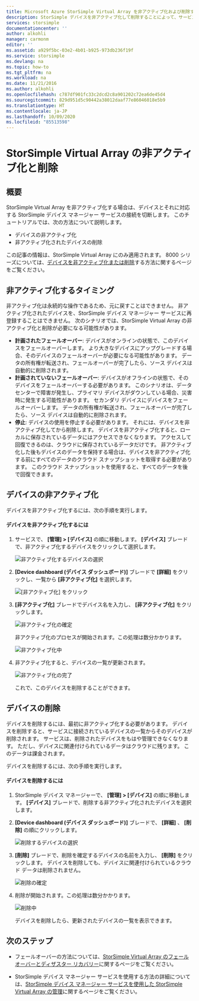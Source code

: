 ```yaml
---
title: Microsoft Azure StorSimple Virtual Array を非アクティブ化および削除する | Microsoft Docs
description: StorSimple デバイスを非アクティブ化して削除することによって、サービスからこれを削除する方法について説明します。
services: storsimple
documentationcenter: ''
author: alkohli
manager: carmonm
editor: ''
ms.assetid: a929f5bc-03e2-4b01-b925-973db236f19f
ms.service: storsimple
ms.devlang: na
ms.topic: how-to
ms.tgt_pltfrm: na
ms.workload: na
ms.date: 11/21/2016
ms.author: alkohli
ms.openlocfilehash: c787df901fc33c2dcd2c8a901202c72ea6de45d4
ms.sourcegitcommit: 829d951d5c90442a38012daaf77e86046018e5b9
ms.translationtype: HT
ms.contentlocale: ja-JP
ms.lasthandoff: 10/09/2020
ms.locfileid: "85513598"
---
```

# <a name="deactivate-and-delete-a-storsimple-virtual-array"></a>StorSimple Virtual Array の非アクティブ化と削除

## <a name="overview"></a>概要

StorSimple Virtual Array を非アクティブ化する場合は、デバイスとそれに対応する StorSimple デバイス マネージャー サービスの接続を切断します。 このチュートリアルでは、次の方法について説明します。

* デバイスの非アクティブ化 
* 非アクティブ化されたデバイスの削除

この記事の情報は、StorSimple Virtual Array にのみ適用されます。 8000 シリーズについては、[デバイスを非アクティブ化または削除](storsimple-deactivate-and-delete-device.md)する方法に関するページをご覧ください。

## <a name="when-to-deactivate"></a>非アクティブ化するタイミング

非アクティブ化は永続的な操作であるため、元に戻すことはできません。 非アクティブ化されたデバイスを、StorSimple デバイス マネージャー サービスに再登録することはできません。 次のシナリオでは、StorSimple Virtual Array の非アクティブ化と削除が必要になる可能性があります。

* **計画されたフェールオーバー**: デバイスがオンラインの状態で、このデバイスをフェールオーバーします。 より大きなデバイスにアップグレードする場合、そのデバイスのフェールオーバーが必要になる可能性があります。 データの所有権が転送され、フェールオーバーが完了したら、ソース デバイスは自動的に削除されます。
* **計画されていないフェールオーバー**: デバイスがオフラインの状態で、そのデバイスをフェールオーバーする必要があります。 このシナリオは、データセンターで障害が発生し、プライマリ デバイスがダウンしている場合、災害時に発生する可能性があります。 セカンダリ デバイスにデバイスをフェールオーバーします。 データの所有権が転送され、フェールオーバーが完了したら、ソース デバイスは自動的に削除されます。
* **停止**: デバイスの使用を停止する必要があります。 それには、デバイスを非アクティブ化してから削除します。 デバイスを非アクティブ化すると、ローカルに保存されているデータにはアクセスできなくなります。 アクセスして回復できるのは、クラウドに保存されているデータだけです。 非アクティブ化した後もデバイスのデータを保持する場合は、デバイスを非アクティブ化する前にすべてのデータのクラウド スナップショットを取得する必要があります。 このクラウド スナップショットを使用すると、すべてのデータを後で回復できます。

## <a name="deactivate-a-device"></a>デバイスの非アクティブ化

デバイスを非アクティブ化するには、次の手順を実行します。

#### <a name="to-deactivate-the-device"></a>デバイスを非アクティブ化するには

1. サービスで、 **[管理] > [デバイス]** の順に移動します。 **[デバイス]** ブレードで、非アクティブ化するデバイスをクリックして選択します。
   
    ![非アクティブ化するデバイスの選択](./media/storsimple-virtual-array-deactivate-and-delete-device/deactivate-delete7.png)
2. **[Device dashboard (デバイス ダッシュボード)]** ブレードで **[詳細]** をクリックし、一覧から **[非アクティブ化]** を選択します。
   
    ![[非アクティブ化] をクリック](./media/storsimple-virtual-array-deactivate-and-delete-device/deactivate-delete8.png)
3. **[非アクティブ化]** ブレードでデバイス名を入力し、 **[非アクティブ化]** をクリックします。 
   
    ![非アクティブ化の確定](./media/storsimple-virtual-array-deactivate-and-delete-device/deactivate-delete1.png)
   
    非アクティブ化のプロセスが開始されます。この処理は数分かかります。
   
    ![非アクティブ化中](./media/storsimple-virtual-array-deactivate-and-delete-device/deactivate-delete2.png)
4. 非アクティブ化すると、デバイスの一覧が更新されます。
   
    ![非アクティブ化の完了](./media/storsimple-virtual-array-deactivate-and-delete-device/deactivate-delete3.png)
   
    これで、このデバイスを削除することができます。

## <a name="delete-the-device"></a>デバイスの削除

デバイスを削除するには、最初に非アクティブ化する必要があります。 デバイスを削除すると、サービスに接続されているデバイスの一覧からそのデバイスが削除されます。 サービスは、削除されたデバイスをもはや管理できなくなります。 ただし、デバイスに関連付けられているデータはクラウドに残ります。 このデータは課金されます。

デバイスを削除するには、次の手順を実行します。

#### <a name="to-delete-the-device"></a>デバイスを削除するには

1. StorSimple デバイス マネージャーで、 **[管理] > [デバイス]** の順に移動します。 **[デバイス]** ブレードで、削除する非アクティブ化されたデバイスを選択します。
2. **[Device dashboard (デバイス ダッシュボード)]** ブレードで、 **[詳細]** 、 **[削除]** の順にクリックします。
   
   ![削除するデバイスの選択](./media/storsimple-virtual-array-deactivate-and-delete-device/deactivate-delete4.png)
3. **[削除]** ブレードで、削除を確定するデバイスの名前を入力し、 **[削除]** をクリックします。 デバイスを削除しても、デバイスに関連付けられているクラウド データは削除されません。 
   
   ![削除の確定](./media/storsimple-virtual-array-deactivate-and-delete-device/deactivate-delete5.png) 
4. 削除が開始されます。この処理は数分かかります。
   
   ![削除中](./media/storsimple-virtual-array-deactivate-and-delete-device/deactivate-delete6.png)
   
    デバイスを削除したら、更新されたデバイスの一覧を表示できます。

## <a name="next-steps"></a>次のステップ

* フェールオーバーの方法については、[StorSimple Virtual Array のフェールオーバーとディザスター リカバリー](storsimple-virtual-array-failover-dr.md)に関するページをご覧ください。

* StorSimple デバイス マネージャー サービスを使用する方法の詳細については、[StorSimple デバイス マネージャー サービスを使用した StorSimple Virtual Array の管理](storsimple-virtual-array-manager-service-administration.md)に関するページをご覧ください。 

